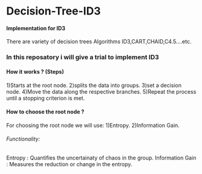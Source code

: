# Decision-Tree-ID3
#### Implementation for ID3
There are variety of decision trees Algorithms ID3,CART,CHAID,C4.5....etc. 
### In this reposatory i will give a trial to implement ID3

#### How it works ? (Steps)
1)Starts at the root node. 
2)splits the data into groups. 
3)set a decision node.
4)Move the data along the respective branches.
5)Repeat the process until a stopping criterion is met.
#### How to choose the root node ?
For choosing the root node we will use:
1)Entropy.
2)Information Gain.
 ###### Functionality:
  Entropy : Quantifies the uncertainaty of chaos in the group.
  Information Gain : Measures the reduction or change in the entropy.
